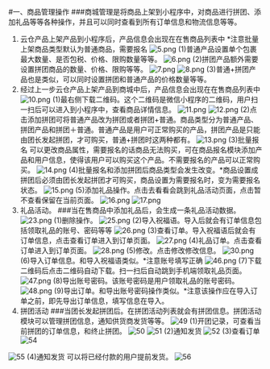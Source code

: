 #一、商品管理操作
###商城管理是将商品上架到小程序中，对商品进行拼团、添加礼品等等各种操作，并且可以同时查看到所有订单信息和物流信息等等。  
1. 云仓产品上架产品到小程序后，产品信息会出现在在售商品列表中 *注意批量上架商品类型默认为普通商品，需要报名
![5.png](http://tradeany-test.oss-cn-qingdao.aliyuncs.com/2020/10/12/MjAyMDEwMTIwNjM2Mjg1.png)
(1)普通产品设置单个包裹最大数量、是否包税、价格、限购数量等等。
![6.png](http://tradeany-test.oss-cn-qingdao.aliyuncs.com/2020/10/12/MjAyMDEwMTIwNjM4MDA2.png)
(2)拼团产品额外需要设置拼团商品的数量、价格、限购等等。
![7.png](http://tradeany-test.oss-cn-qingdao.aliyuncs.com/2020/10/12/MjAyMDEwMTIwNjM4NTA3.png)
![8.png](http://tradeany-test.oss-cn-qingdao.aliyuncs.com/2020/10/12/MjAyMDEwMTIwNjM5MzQ4.png)
(3)普通+拼团产品也是类似，可以同时设置拼团和普通产品的价格数量等等。
2. 经过上一步云仓产品上架产品到商城中后，产品信息会出现在在售商品列表中
![10.png](http://tradeany-test.oss-cn-qingdao.aliyuncs.com/2020/10/12/MjAyMDEwMTIwNjQwMzExMA==.png)
(1)最右侧下载二维码。这个二维码是微信小程序的二维码，用户扫一扫后可以进入到小程序中，查看商品详情信息。
![11.png](http://tradeany-test.oss-cn-qingdao.aliyuncs.com/2020/10/12/MjAyMDEwMTIwNjQxMjIxMQ==.png)
![12.png](http://tradeany-test.oss-cn-qingdao.aliyuncs.com/2020/10/12/MjAyMDEwMTIwNjQyMDIxMg==.png)
(2)点击添加拼团可将普通产品改为拼团或者拼团+普通。商品类型分为普通产品、拼团产品和拼团＋普通。普通产品是用户可正常购买的产品，拼团产品是只能由团长发起拼团，才可购买，普通+拼团时这两种都有。
![13.png](http://tradeany-test.oss-cn-qingdao.aliyuncs.com/2020/10/12/MjAyMDEwMTIwNjQyNDUxMw==.png)
(3)批量报名 可以更改商品属性，需要报名的话商品无法购买，可在商品报名模块添加产品和用户信息，使得该用户可以购买这个产品。不需要报名的产品可以正常购买。
![14.png](http://tradeany-test.oss-cn-qingdao.aliyuncs.com/2020/10/12/MjAyMDEwMTIwNjQzNDcxNA==.png)
(4)批量报名和添加拼团后商品类型会发生改变。*商品设置成拼团后必须由团长发起拼团才可购买，商品设置为需要报名时，变为需要报名状态。
![15.png](http://tradeany-test.oss-cn-qingdao.aliyuncs.com/2020/10/12/MjAyMDEwMTIwNjQ0NTcxNQ==.png)
(5)添加礼品操作。点击去看看会跳到礼品活动页面，点击暂不查看保留在当前页面。
![16.png](http://tradeany-test.oss-cn-qingdao.aliyuncs.com/2020/10/12/MjAyMDEwMTIwNjQ1MjIxNg==.png)
![17.png](http://tradeany-test.oss-cn-qingdao.aliyuncs.com/2020/10/12/MjAyMDEwMTIwNjQ2NTQxNw==.png)
3. 礼品活动。
###当在售商品中添加礼品后，会生成一条礼品活动数据。
![23.png](http://tradeany-test.oss-cn-qingdao.aliyuncs.com/2020/10/12/MjAyMDEwMTIwNjUwMzYyMw==.png)
(1)删除操作。
![25.png](http://tradeany-test.oss-cn-qingdao.aliyuncs.com/2020/10/12/MjAyMDEwMTIwNjUxMTAyNQ==.png)
(2)导入祝福语。导入后就会有订单信息包括领取礼品的账号、密码等等
![26.png](http://tradeany-test.oss-cn-qingdao.aliyuncs.com/2020/10/12/MjAyMDEwMTIwNjUxNTQyNg==.png)
(3)查看订单。导入祝福语后就会有订单信息，点击查看订单进入到订单页面。
![27.png](http://tradeany-test.oss-cn-qingdao.aliyuncs.com/2020/10/12/MjAyMDEwMTIwNjUyNDgyNw==.png)
(4)礼品订单。点击查看订单进入到订单页面。
![28.png](http://tradeany-test.oss-cn-qingdao.aliyuncs.com/2020/10/12/MjAyMDEwMTIwNjUzMjIyOA==.png)
(5)修改。点击修改修改信息。
![30.png](http://tradeany-test.oss-cn-qingdao.aliyuncs.com/2020/10/12/MjAyMDEwMTIwNjU0MDAzMA==.png)
(6)导入订单信息。和导入祝福语类似。*注意账号填写正确
![46.png](http://tradeany-test.oss-cn-qingdao.aliyuncs.com/2020/10/12/MjAyMDEwMTIwODMwMTg0Ng==.png)
(7)下载二维码后点击二维码自动下载。扫一扫后自动跳到手机端领取礼品页面。
![47.png](http://tradeany-test.oss-cn-qingdao.aliyuncs.com/2020/10/12/MjAyMDEwMTIwODMzMDI0Nw==.png)
(8)导出账号密码。该账号密码是用户领取礼品的账号密码。
![48.png](http://tradeany-test.oss-cn-qingdao.aliyuncs.com/2020/10/12/MjAyMDEwMTIwODM4MDM0OA==.png)
(9)导出订单。和导出账号密码操作类似。*注意该操作应在导入订单之前，即先导出订单信息，填写信息在导入。  
4. 拼团活动
###当团长发起拼团后。在拼团活动列表就会有拼团信息。拼团活动模块可以管理拼团信息，通知供货商发货等等。
![49](http://tradeany-test.oss-cn-qingdao.aliyuncs.com/2020/10/12/MjAyMDEwMTIwODQ5MDQ0OQ==.png)
(1)开团记录，可查看当前拼团的订单信息，和终止拼团。
![50](http://tradeany-test.oss-cn-qingdao.aliyuncs.com/2020/10/12/MjAyMDEwMTIwODU1MTg1MQ==.png)
![51](http://tradeany-test.oss-cn-qingdao.aliyuncs.com/2020/10/12/MjAyMDEwMTIwODU4MDE1Mg==.png)
(2)通知发货
![52](http://tradeany-test.oss-cn-qingdao.aliyuncs.com/2020/10/12/MjAyMDEwMTIwOTAyNTQ1Mw==.png)
(3)查看订单
![54](http://tradeany-test.oss-cn-qingdao.aliyuncs.com/2020/10/12/MjAyMDEwMTIwOTEwNTM1NA==.png)

![55](http://tradeany-test.oss-cn-qingdao.aliyuncs.com/2020/10/13/MjAyMDEwMTMwOTM5NTYxMDA=.png)
(4)通知发货 可以将已经付款的用户提前发货。
![56](http://tradeany-test.oss-cn-qingdao.aliyuncs.com/2020/10/13/MjAyMDEwMTMwOTQyMDgxMDE=.png)
